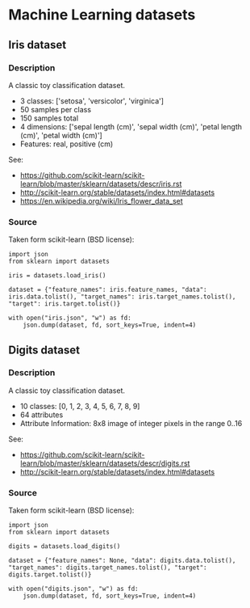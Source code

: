 # Machine Learning datasets

## Iris dataset

### Description

A classic toy classification dataset.

- 3 classes: ['setosa', 'versicolor', 'virginica']
- 50 samples per class
- 150 samples total
- 4 dimensions: ['sepal length (cm)', 'sepal width (cm)', 'petal length (cm)', 'petal width (cm)']
- Features: real, positive (cm)

See:
- https://github.com/scikit-learn/scikit-learn/blob/master/sklearn/datasets/descr/iris.rst
- http://scikit-learn.org/stable/datasets/index.html#datasets
- https://en.wikipedia.org/wiki/Iris_flower_data_set

### Source

Taken form scikit-learn (BSD license):

```
import json
from sklearn import datasets

iris = datasets.load_iris()

dataset = {"feature_names": iris.feature_names, "data": iris.data.tolist(), "target_names": iris.target_names.tolist(), "target": iris.target.tolist()}

with open("iris.json", "w") as fd:
    json.dump(dataset, fd, sort_keys=True, indent=4)
```

## Digits dataset

### Description

A classic toy classification dataset.

- 10 classes: [0, 1, 2, 3, 4, 5, 6, 7, 8, 9]
- 64 attributes
- Attribute Information: 8x8 image of integer pixels in the range 0..16

See:
- https://github.com/scikit-learn/scikit-learn/blob/master/sklearn/datasets/descr/digits.rst
- http://scikit-learn.org/stable/datasets/index.html#datasets

### Source

Taken form scikit-learn (BSD license):

```
import json
from sklearn import datasets

digits = datasets.load_digits()

dataset = {"feature_names": None, "data": digits.data.tolist(), "target_names": digits.target_names.tolist(), "target": digits.target.tolist()}

with open("digits.json", "w") as fd:
    json.dump(dataset, fd, sort_keys=True, indent=4)
```

